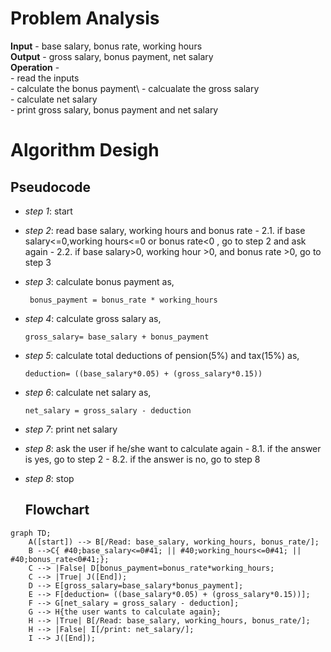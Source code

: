 # Problem Analysis
**Input** - base salary, bonus rate, working hours\
**Output** - gross salary, bonus payment, net salary\
**Operation** - \
          - read the inputs\
          - calculate the bonus payment\ 
          - calcualate the gross salary\
          - calculate net salary\
          - print gross salary, bonus payment and net salary
# Algorithm Desigh
## Pseudocode
+ *step 1*: start
+ *step 2*: read base salary, working hours and bonus rate
         - 2.1. if base salary<=0,working hours<=0 or bonus rate<0 , go to step 2 and ask again
         - 2.2. if base salary>0, working hour >0, and bonus rate >0, go to step 3
+ *step 3*: calculate bonus payment as,
  
  ```
   bonus_payment = bonus_rate * working_hours
  ```
  
+ *step 4*: calculate gross salary as,
  
  ```
  gross_salary= base_salary + bonus_payment
  ````
  
+ *step 5*: calculate total deductions of pension(5%) and tax(15%)  as,
  
  ```
  deduction= ((base_salary*0.05) + (gross_salary*0.15))
  ```
  
+ *step 6*: calculate net salary as,
  
  ```
  net_salary = gross_salary - deduction
  ```
  
+ *step 7*: print net salary
+ *step 8*: ask the user if he/she want to calculate again
        - 8.1. if the answer is yes, go to step 2
        - 8.2. if the answer is no, go to step 8
+ *step 8*: stop
  ## Flowchart
```mermaid
graph TD;
    A([start]) --> B[/Read: base_salary, working_hours, bonus_rate/];
    B -->C{ #40;base_salary<=0#41; || #40;working_hours<=0#41; || #40;bonus_rate<0#41;};
    C --> |False| D[bonus_payment=bonus_rate*working_hours;
    C --> |True| J([End]);
    D --> E[gross_salary=base_salary*bonus_payment];
    E --> F[deduction= ((base_salary*0.05) + (gross_salary*0.15))];
    F --> G[net_salary = gross_salary - deduction];
    G --> H{the user wants to calculate again};
    H --> |True| B[/Read: base_salary, working_hours, bonus_rate/];
    H --> |False| I[/print: net_salary/];
    I --> J([End]);
    





  
